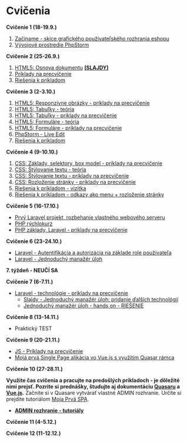 # Cvičenia

**Cvičenie 1 (18-19.9.)**

1. [Začíname - skice grafického používateľského rozhrania eshopu](1-c/skice-grafickeho-pouzivatelskeho-rozhrania-eshopu)
2. [Vývojové prostredie PhpStorm](1-c/vyvojove-prostredie-phpstorm)

**Cvičenie 2 (25-26.9.)**
1. [HTML5: Osnova dokumentu](2-c) **[(SLAJDY)](2-c/zdroje/c2-osnova-dokumentu.pdf)**
2. [Príklady na precvičenie](2-c/#c2-priklady)
3. [Riešenia k príkladom](zdroje/cvicenie2-priklady-riesenia.zip)


**Cvičenie 3 (2-3.10.)**
1. [HTML5: Responzívne obrázky - príklady na precvičenie](3-c/obrazky)
2. [HTML5: Tabuľky - teória](3-c/tabulky)
3. [HTML5: Tabuľky - príklady na precvičenie](3-c/tabulky#c3-tabulky-priklady)
4. [HTML5: Formuláre - teória](3-c/formulare)
5. [HTML5: Formuláre - príklady na precvičenie](3-c/formulare#c3-formulare-priklady)
6. [PhpStorm - Live Edit](3-c/phpstorm-liveedit)
7. [Riešenia k príkladom](zdroje/cvicenie3-priklady-riesenia.zip)

**Cvičenie 4 (9-10.10.)**
1. [CSS: Základy, selektory, box model - príklady na precvičenie](4-c/zaklady-selektory)
2. [CSS: Štýlovanie textu - teória](4-c/stylovanie-textu)
3. [CSS: Štýlovanie textu - príklady na precvičenie](4-c/stylovanie-textu#c4-stylovanie-textu-priklady)
4. [CSS: Rozloženie stránky - príklady na precvičenie](4-c/rozlozenie-stranky#c4-rozlozenie-stranky-priklady)
5. [Riešenia k príkladom - vizitka](zdroje/cvicenie4a-priklady-riesenia.zip)
6. [Riešenia k príkladom - odkazy ako menu + rozloženie stránky](zdroje/cvicenie4b-priklady-riesenia.zip)


**Cvičenie 5 (16-17.10.)**
* [Prvý Laravel projekt, rozbehanie vlastného webového serveru](5-c/wamp)
* [PHP rýchlokurz](/prednasky/PHP-rychlokurz)
* [PHP základy, Laravel - príklady na precvičenie](5-c/laravel-uvod)


**Cvičenie 6 (23-24.10.)**
* [Laravel - Autentifikácia a autorizácia na základe role používateľa](/cvicenia/6-c/autentifikacia-rola)
* [Laravel - Jednoduchý manažér úloh](/cvicenia/6-c/manazer-uloh)

**7. týždeň - NEUČÍ SA**

**Cvičenie 7 (6-7.11.)**
* [Laravel - technológie - príklady na precvičenie](/cvicenia/7-c/)
  * [Slajdy - Jednoduchý manažér úloh: pridanie ďalších technológií](/cvicenia/zdroje/7c-taskmanager-technologie.pptx)
  * [Jednoduchý manažér úloh - hands on - RIEŠENIE](/cvicenia/7-c/zdroje/taskmanager01.zip)

**Cvičenie 8 (13-14.11.)**
* Praktický TEST

**Cvičenie 9 (20-21.11.)**
* [JS - Príklady na precvičenie](/cvicenia/9-c/JS/)
* [Mojá prvá Single Page alikácia vo Vue.js s využitím Quasar rámca](/cvicenia/9-c/PrvaSPA/)


**Cvičenie 10 (27-28.11.)**

**Využite čas cvičenia a pracujte na predošlých príkladoch - je dôležité nimi prejsť. Pozrite si prednášky, študujte aj dokumentáciu [Quasaru](https://quasar-framework.org/guide/) a [Vue.js](https://vuejs.org/).**  Začnite si v Quasare vytvárať vlastné ADMIN rozhranie. Určite si prejdite tutoriálom [Moja Prvá SPA](/cvicenia/9-c/PrvaSPA/).

* **[ADMIN rozhranie - tutoriály](10-c)**


**Cvičenie 11 (4-5.12.)**


**Cvičenie 12 (11-12.12.)**




